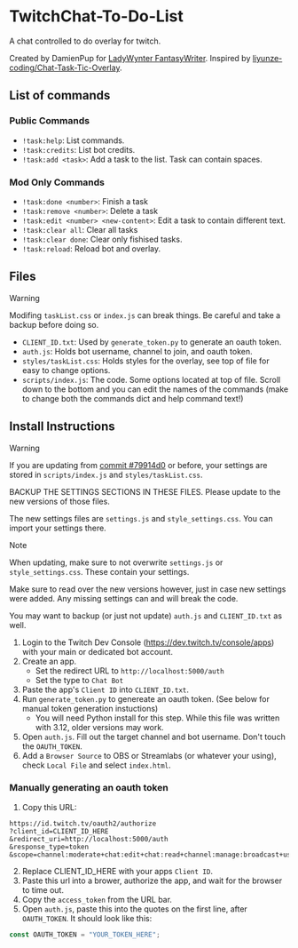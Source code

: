 # TwitchChat-To-Do-List

A chat controlled to do overlay for twitch.

Created by DamienPup for [LadyWynter FantasyWriter](https://www.twitch.tv/ladywynter_fantasywriter).
Inspired by [liyunze-coding/Chat-Task-Tic-Overlay](https://github.com/liyunze-coding/Chat-Task-Tic-Overlay).

## List of commands

### Public Commands

- `!task:help`: List commands.
- `!task:credits`: List bot credits.
- `!task:add <task>`: Add a task to the list. Task can contain spaces.

### Mod Only Commands

- `!task:done <number>`: Finish a task
- `!task:remove <number>`: Delete a task
- `!task:edit <number> <new-content>`: Edit a task to contain different text.
- `!task:clear all`: Clear all tasks
- `!task:clear done`: Clear only fishised tasks.
- `!task:reload`: Reload bot and overlay.

## Files

> [!WARNING]
> Modifing `taskList.css` or `index.js` can break things. Be careful and take a backup before doing so.

- `CLIENT_ID.txt`: Used by `generate_token.py` to generate an oauth token.
- `auth.js`: Holds bot username, channel to join, and oauth token.
- `styles/taskList.css`: Holds styles for the overlay, see top of file for easy to change options.
- `scripts/index.js`: The code. Some options located at top of file. Scroll down to the bottom and you can edit the names of the commands (make to change both the commands dict and help command text!)

## Install Instructions

> [!WARNING]
> If you are updating from [commit #79914d0](https://github.com/DamienPup/TwitchChat-To-Do-List/commit/79914d095bb6cbd005ce9bcfe85ca8c0982162cd) or before, your settings are stored in `scripts/index.js` and `styles/taskList.css`.
>
> BACKUP THE SETTINGS SECTIONS IN THESE FILES. Please update to the new versions of those files.
>
> The new settings files are `settings.js` and `style_settings.css`. You can import your settings there.


> [!NOTE]
> When updating, make sure to not overwrite `settings.js` or `style_settings.css`. These contain your settings.
>
> Make sure to read over the new versions however, just in case new settings were added. Any missing settings can and will break the code.
>
> You may want to backup (or just not update) `auth.js` and `CLIENT_ID.txt` as well.

1. Login to the Twitch Dev Console (https://dev.twitch.tv/console/apps) with your main or dedicated bot account.
1. Create an app.
   - Set the redirect URL to `http://localhost:5000/auth`
   - Set the type to `Chat Bot`
2. Paste the app's `Client ID` into `CLIENT_ID.txt`.
3. Run `generate_token.py` to genereate an oauth token. (See below for manual token generation instuctions)
   - You will need Python install for this step. While this file was written with 3.12, older versions may work.
5. Open `auth.js`. Fill out the target channel and bot username. Don't touch the `OAUTH_TOKEN`.
6. Add a `Browser Source` to OBS or Streamlabs (or whatever your using), check `Local File` and select `index.html`.

### Manually generating an oauth token

1. Copy this URL:
```
https://id.twitch.tv/oauth2/authorize
?client_id=CLIENT_ID_HERE
&redirect_uri=http://localhost:5000/auth
&response_type=token
&scope=channel:moderate+chat:edit+chat:read+channel:manage:broadcast+user:edit:broadcast+channel:read:redemptions+user:read:email
```
2. Replace CLIENT_ID_HERE with your apps `Client ID`.
3. Paste this url into a brower, authorize the app, and wait for the browser to time out.
4. Copy the `access_token` from the URL bar.
5. Open `auth.js`, paste this into the quotes on the first line, after `OAUTH_TOKEN`. It should look like this:
```js
const OAUTH_TOKEN = "YOUR_TOKEN_HERE";
```
